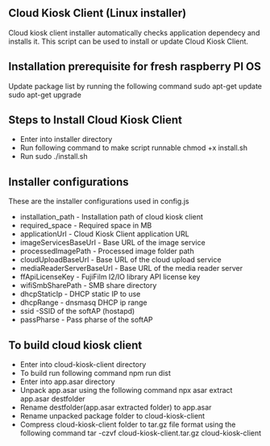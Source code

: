 ## Cloud Kiosk Client (Linux installer)
Cloud kiosk client installer automatically checks application dependecy and installs it.
This script can be used to install or update Cloud Kiosk Client.

Installation prerequisite for fresh raspberry PI OS
---------------------------------------------------
Update package list by running the following command
  sudo apt-get update
  sudo apt-get upgrade

Steps to Install Cloud Kiosk Client
-----------------------------------
- Enter into installer directory
- Run following command to make script runnable 
  chmod +x install.sh
- Run sudo ./install.sh

Installer configurations
------------------------
These are the installer configurations used in config.js 


- installation_path - Installation path of cloud kiosk client
- required_space - Required space in MB
- applicationUrl - Cloud Kiosk Client application URL
- imageServicesBaseUrl - Base URL of the image service
- processedImagePath - Processed image folder path
- cloudUploadBaseUrl - Base URL of the cloud upload service
- mediaReaderServerBaseUrl - Base URL of  the media reader server 
- ffApiLicenseKey - FujiFilm I2/IO library API license key
- wifiSmbSharePath - SMB share directory
- dhcpStaticIp - DHCP static IP to use 
- dhcpRange - dnsmasq DHCP ip range
- ssid -SSID of the softAP (hostapd)
- passPharse - Pass pharse of the softAP

To build cloud kiosk client
------------------------
- Enter into cloud-kiosk-client directory
- To build run following command
    npm run dist
- Enter into app.asar directory
- Unpack app.asar using the following command
    npx asar extract app.asar destfolder 
- Rename destfolder(app.asar extracted folder) to app.asar
- Rename unpacked package folder to cloud-kiosk-client
- Compress cloud-kiosk-client folder to tar.gz file format using the following command
    tar -czvf cloud-kiosk-client.tar.gz cloud-kiosk-client
